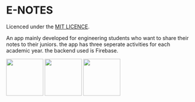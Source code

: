 # E-NOTES
Licenced under the [MIT LICENCE](LICENCE).

An app mainly developed for engineering students who want to share their notes to their juniors. the app has three seperate activities for each academic year.
the backend used is Firebase.

<img src="https://github.com/Amit588986/E-NOTES/blob/master/images/Screenshot_2020-09-21-16-47-26-121_com.enotes.amit.jpg" width="100" height="100">
<img src="https://github.com/Amit588986/E-NOTES/blob/master/images/Screenshot_2020-09-21-16-47-36-213_com.enotes.amit.jpg" width="100" height="100">
<img src="https://github.com/Amit588986/E-NOTES/blob/master/images/Screenshot_2020-09-21-16-47-26-121_com.enotes.amit.jpg" width="100" height="100">



